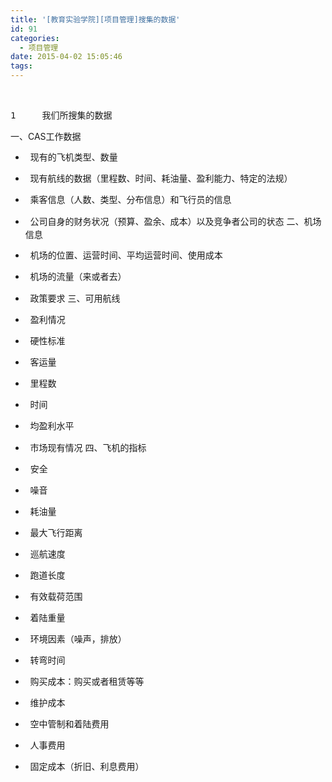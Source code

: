 ```yaml
---
title: '[教育实验学院][项目管理]搜集的数据'
id: 91
categories:
  - 项目管理
date: 2015-04-02 15:05:46
tags:
---
```


&nbsp;
<div>
<pre>1     我们所搜集的数据</pre>
</div>
一、CAS工作数据

*   <span style="line-height: 1.428571429;">  现有的飞机类型、数量</span>
*   <span style="font-family: 'Microsoft YaHei', 微软雅黑, Raleway, sans-serif; line-height: 1.428571429;">  现有航线的数据（里程数、时间、耗油量、盈利能力、特定的法规）</span>
*   <span style="font-family: 'Microsoft YaHei', 微软雅黑, Raleway, sans-serif; line-height: 1.428571429;">  乘客信息（人数、类型、分布信息）和飞行员的信息</span>
*   <span style="font-family: 'Microsoft YaHei', 微软雅黑, Raleway, sans-serif; line-height: 1.428571429;">  公司自身的财务状况（预算、盈余、成本）以及竞争者公司的状态</span>
二、机场信息

*   <span style="line-height: 1.428571429;">  机场的位置、运营时间、平均运营时间、使用成本</span>
*   <span style="font-family: 'Microsoft YaHei', 微软雅黑, Raleway, sans-serif; line-height: 1.428571429;">  机场的流量（来或者去）</span>
*   <span style="font-family: 'Microsoft YaHei', 微软雅黑, Raleway, sans-serif; line-height: 1.428571429;">  政策要求</span>
三、可用航线

*   <span style="line-height: 1.428571429;">  盈利情况</span>
*   <span style="font-family: 'Microsoft YaHei', 微软雅黑, Raleway, sans-serif; line-height: 1.428571429;">  硬性标准</span>
*   <span style="font-family: 'Microsoft YaHei', 微软雅黑, Raleway, sans-serif; line-height: 1.428571429;">  客运量</span>
*   <span style="font-family: 'Microsoft YaHei', 微软雅黑, Raleway, sans-serif; line-height: 1.428571429;">  里程数</span>
*   <span style="font-family: 'Microsoft YaHei', 微软雅黑, Raleway, sans-serif; line-height: 1.428571429;">  时间</span>
*   <span style="font-family: 'Microsoft YaHei', 微软雅黑, Raleway, sans-serif; line-height: 1.428571429;">  均盈利水平</span>
*   <span style="font-family: 'Microsoft YaHei', 微软雅黑, Raleway, sans-serif; line-height: 1.428571429;">  市场现有情况</span>
四、飞机的指标

*   <span style="line-height: 1.428571429;">  安全</span>
*   <span style="font-family: 'Microsoft YaHei', 微软雅黑, Raleway, sans-serif; line-height: 1.428571429;">  噪音</span>
*   <span style="font-family: 'Microsoft YaHei', 微软雅黑, Raleway, sans-serif; line-height: 1.428571429;">  耗油量</span>
*   <span style="font-family: 'Microsoft YaHei', 微软雅黑, Raleway, sans-serif; line-height: 1.428571429;">  最大飞行距离</span>
*   <span style="line-height: 1.428571429;">  巡航速度</span>
*   <span style="font-family: 'Microsoft YaHei', 微软雅黑, Raleway, sans-serif; line-height: 1.428571429;">  跑道长度</span>
*   <span style="font-family: 'Microsoft YaHei', 微软雅黑, Raleway, sans-serif; line-height: 1.428571429;">  有效载荷范围</span>
*   <span style="font-family: 'Microsoft YaHei', 微软雅黑, Raleway, sans-serif; line-height: 1.428571429;">  着陆重量</span>
*   <span style="line-height: 1.428571429;">  环境因素（噪声，排放）</span>
*   <span style="font-family: 'Microsoft YaHei', 微软雅黑, Raleway, sans-serif; line-height: 1.428571429;">  转弯时间</span>
*   <span style="font-family: 'Microsoft YaHei', 微软雅黑, Raleway, sans-serif; line-height: 1.428571429;">  购买成本：购买或者租赁等等</span>
*   <span style="font-family: 'Microsoft YaHei', 微软雅黑, Raleway, sans-serif; line-height: 1.428571429;">  维护成本</span>
*   <span style="font-family: 'Microsoft YaHei', 微软雅黑, Raleway, sans-serif; line-height: 1.428571429;">  空中管制和着陆费用</span>
*   <span style="font-family: 'Microsoft YaHei', 微软雅黑, Raleway, sans-serif; line-height: 1.428571429;">  人事费用</span>
*   <span style="font-family: 'Microsoft YaHei', 微软雅黑, Raleway, sans-serif; line-height: 1.428571429;">  固定成本（折旧、利息费用）</span>